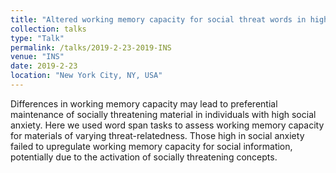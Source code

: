 ```yaml
---
title: "Altered working memory capacity for social threat words in high versus low social anxiety"
collection: talks
type: "Talk"
permalink: /talks/2019-2-23-2019-INS
venue: "INS"
date: 2019-2-23
location: "New York City, NY, USA"
---
```


Differences in working memory capacity may lead to preferential maintenance of socially threatening material in individuals with high social anxiety. Here we used word span tasks to assess working memory capacity for materials of varying threat-relatedness. Those high in social anxiety failed to upregulate working memory capacity for social information, potentially due to the activation of socially threatening concepts.